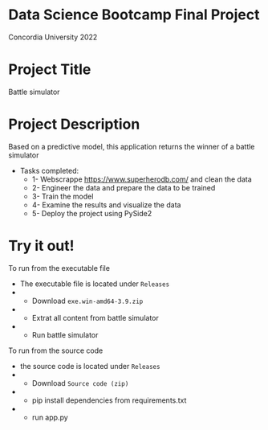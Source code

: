 # Data Science Bootcamp Final Project
Concordia University 2022

# Project Title
Battle simulator

# Project Description
Based on a predictive model, this application returns the winner of a battle simulator

* Tasks completed:
  * 1- Webscrappe <https://www.superherodb.com/> and clean the data 
  * 2- Engineer the data and prepare the data to be trained
  * 3- Train the model
  * 4- Examine the results and visualize the data
  * 5- Deploy the project using PySide2

# Try it out!
To run from the executable file
* The executable file is located under `Releases`
 * - Download `exe.win-amd64-3.9.zip`
 * - Extrat all content from battle simulator
 * - Run battle simulator
 
 To run from the source code
 * the source code is located under `Releases`
  * - Download `Source code (zip)`
  * - pip install dependencies from requirements.txt
  * - run app.py
 
